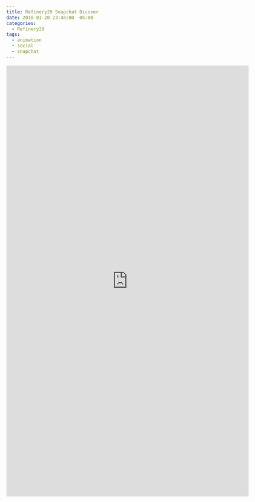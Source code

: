 ```yaml
---
title: Refinery29 Snapchat Dicover
date: 2018-01-28 23:48:00 -05:00
categories:
  - Refinery29
tags:
  - animation
  - social
  - snapchat
---
```


<div class="video-vertical">
	<iframe src="https://player.vimeo.com/video/253505192?&loop=1" width="640" height="1136" frameborder="0" webkitallowfullscreen mozallowfullscreen allowfullscreen allow="autoplay" background="1"></iframe>
</div>

